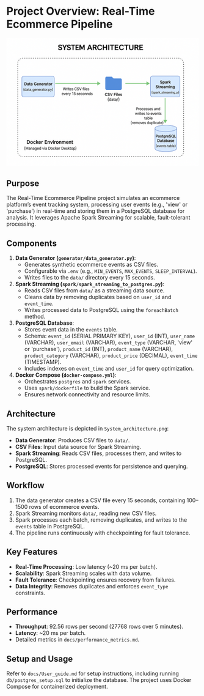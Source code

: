# Project Overview: Real-Time Ecommerce Pipeline

![alt text](../images/system_architecture.png)

## Purpose
The Real-Time Ecommerce Pipeline project simulates an ecommerce platform’s event tracking system, processing user events (e.g., 'view' or 'purchase') in real-time and storing them in a PostgreSQL database for analysis. It leverages Apache Spark Streaming for scalable, fault-tolerant processing.

## Components
1. **Data Generator (`generator/data_generator.py`)**:
   - Generates synthetic ecommerce events as CSV files.
   - Configurable via `.env` (e.g., `MIN_EVENTS`, `MAX_EVENTS`, `SLEEP_INTERVAL`).
   - Writes files to the `data/` directory every 15 seconds.
2. **Spark Streaming (`spark/spark_streaming_to_postgres.py`)**:
   - Reads CSV files from `data/` as a streaming data source.
   - Cleans data by removing duplicates based on `user_id` and `event_time`.
   - Writes processed data to PostgreSQL using the `foreachBatch` method.
3. **PostgreSQL Database**:
   - Stores event data in the `events` table.
   - Schema: `event_id` (SERIAL PRIMARY KEY), `user_id` (INT), `user_name` (VARCHAR), `user_email` (VARCHAR), `event_type` (VARCHAR, 'view' or 'purchase'), `product_id` (INT), `product_name` (VARCHAR), `product_category` (VARCHAR), `product_price` (DECIMAL), `event_time` (TIMESTAMP).
   - Includes indexes on `event_time` and `user_id` for query optimization.
4. **Docker Compose (`docker-compose.yml`)**:
   - Orchestrates `postgres` and `spark` services.
   - Uses `spark/dockerfile` to build the Spark service.
   - Ensures network connectivity and resource limits.

## Architecture
The system architecture is depicted in `System_architecture.png`:
- **Data Generator**: Produces CSV files to `data/`.
- **CSV Files**: Input data source for Spark Streaming.
- **Spark Streaming**: Reads CSV files, processes them, and writes to PostgreSQL.
- **PostgreSQL**: Stores processed events for persistence and querying.

## Workflow
1. The data generator creates a CSV file every 15 seconds, containing 100–1500 rows of ecommerce events.
2. Spark Streaming monitors `data/`, reading new CSV files.
3. Spark processes each batch, removing duplicates, and writes to the `events` table in PostgreSQL.
4. The pipeline runs continuously with checkpointing for fault tolerance.

## Key Features
- **Real-Time Processing**: Low latency (~20 ms per batch).
- **Scalability**: Spark Streaming scales with data volume.
- **Fault Tolerance**: Checkpointing ensures recovery from failures.
- **Data Integrity**: Removes duplicates and enforces `event_type` constraints.

## Performance
- **Throughput**: 92.56 rows per second (27768 rows over 5 minutes).
- **Latency**: ~20 ms per batch.
- Detailed metrics in `docs/performance_metrics.md`.

## Setup and Usage
Refer to `docs/User_guide.md` for setup instructions, including running `db/postgres_setup.sql` to initialize the database. The project uses Docker Compose for containerized deployment.